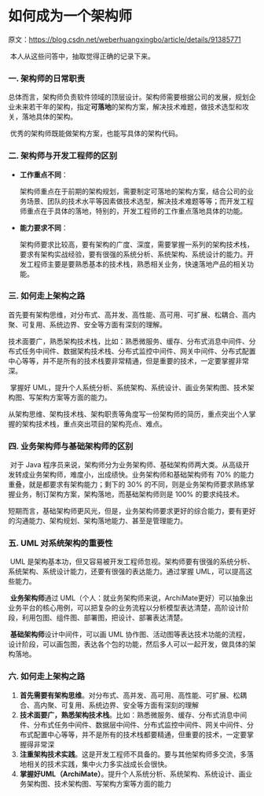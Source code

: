 # 如何成为一个架构师

原文：https://blog.csdn.net/weberhuangxingbo/article/details/91385771



​        本人从这些问答中，抽取觉得正确的记录下来。



### 一. 架构师的日常职责

​        总体而言，架构师负责软件领域的顶层设计。架构师需要根据公司的发展，规划企业未来若干年的架构，指定**可落地**的架构方案，解决技术难题，做技术选型和攻关，落地具体的架构。

​        优秀的架构师既能做架构方案，也能写具体的架构代码。

### 二. 架构师与开发工程师的区别

* **工作重点不同**：

  ​        架构师重点在于前期的架构规划，需要制定可落地的架构方案，结合公司的业务场景、团队的技术水平等因素做技术选型，解决技术难题等等；而开发工程师重点在于具体的落地，特别的，开发工程师的工作重点落地具体的功能。

* **能力要求不同**：

  ​        架构师要求比较高，要有架构的广度、深度，需要掌握一系列的架构技术栈，要求有架构实战经验，要有很强的系统分析、系统架构、系统设计的能力。开发工程师主要是要熟悉基本的技术栈，熟悉相关业务，快速落地产品的相关功能。

### 三. 如何走上架构之路

​        首先要有架构思维，对分布式、高并发、高性能、高可用、可扩展、松耦合、高内聚、可复用、系统边界、安全等方面有深刻的理解。

​        技术面要广，熟悉架构技术栈，比如：熟悉微服务、缓存、分布式消息中间件、分布式任务中间件、数据架构技术栈、分布式监控中间件、网关中间件、分布式配置中心等等，并不是所有的技术栈要非常精通，但是重要的技术，一定要掌握非常深。

​        掌握好 UML，提升个人系统分析、系统架构、系统设计、画业务架构图、技术架构图、写架构方案等方面的能力。

​        从架构思维、架构技术栈、架构职责等角度写一份架构师的简历，重点突出个人掌握的架构技术栈，重点突出项目的架构亮点、难点。

### 四. 业务架构师与基础架构师的区别

​        对于 Java 程序员来说，架构师分为业务架构师、基础架构师两大类。从高级开发转成业务架构师，难度小，出成绩快。业务架构师和基础架构师有 70% 的能力重叠，就是都要求有架构能力；剩下的 30% 的不同，则是业务架构师要求熟练掌握业务，制订架构方案，架构落地，而基础架构师则是 100% 的要求纯技术。

​        短期而言，基础架构师更风光，但是，业务架构师要求更好的综合能力，要有更好的沟通能力、架构规划、架构落地能力、甚至是管理能力。

### 五. UML 对系统架构的重要性

​        UML 是架构基本功，但又容易被开发工程师忽视。架构师要有很强的系统分析、系统架构、系统设计能力，还要有很强的表达能力。通过掌握 UML，可以提高这些能力。

​        **业务架构师**通过 UML（个人：就业务架构师来说，ArchiMate更好）可以抽象出业务平台的核心用例，可以把复杂的业务流程以分析模型表达清楚，高阶设计阶段，利用包图、组件图、部署图，把设计、部署表达清楚。

​        **基础架构师**设计中间件，可以画 UML 协作图、活动图等表达技术功能的流程，设计阶段，可以画包图，表达各个包的功能，然后多人可以一起开发，做具体的架构落地。

### 六. 如何走上架构之路

1. **首先需要有架构思维**。对分布式、高并发、高可用、高性能、可扩展、松耦合、高内聚、可复用、系统边界、安全等方面有深刻的理解
2. **技术面要广，熟悉架构技术栈**。比如：熟悉微服务、缓存、分布式消息中间件、分布式任务中间件、数据层中间件、分布式监控中间件、网关中间件、分布式配置中心等等，并不是所有的技术栈都要精通，但重要的技术，一定要掌握得非常深
3. **注重架构技术实践**。这是开发工程师不具备的。要与其他架构师多交流，多落地相关的技术实践，集中火力多实战成长会很快。
4. **掌握好UML（ArchiMate）**。提升个人系统分析、系统架构、系统设计、画业务架构图、技术架构图、写架构方案等方面的能力

